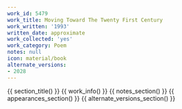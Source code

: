 ```yaml
---
work_id: 5479
work_title: Moving Toward The Twenty First Century
work_written: '1993'
written_date: approximate
work_collected: 'yes'
work_category: Poem
notes: null
icon: material/book
alternate_versions:
- 2028
---
```


{{ section_title() }}
{{ work_info() }}
{{ notes_section() }}
{{ appearances_section() }}
{{ alternate_versions_section() }}